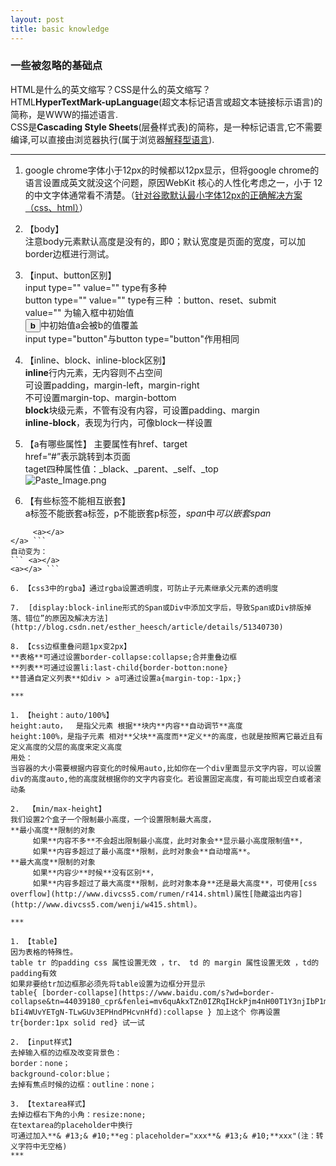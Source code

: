 ```yaml
---
layout: post
title: basic knowledge
---
```


### 一些被忽略的基础点

HTML是什么的英文缩写？CSS是什么的英文缩写？  
HTML**HyperTextMark-upLanguage**(超文本标记语言或超文本链接标示语言)的简称，是WWW的描述语言.  
CSS是**Cascading Style Sheets**(层叠样式表)的简称，是一种标记语言,它不需要编译,可以直接由浏览器执行(属于浏览器[解释型语言](https://www.baidu.com/s?wd=%E8%A7%A3%E9%87%8A%E5%9E%8B%E8%AF%AD%E8%A8%80&tn=44039180_cpr&fenlei=mv6quAkxTZn0IZRqIHckPjm4nH00T1Y3nWNhuWIWnHNhujcLuW0k0ZwV5Hcvrjm3rH6sPfKWUMw85HfYnjn4nH6sgvPsT6KdThsqpZwYTjCEQLGCpyw9Uz4Bmy-bIi4WUvYETgN-TLwGUv3EPH6LrHf4PWbk)).  

***

1. google chrome字体小于12px的时候都以12px显示，但将google chrome的语言设置成英文就没这个问题，原因WebKit 核心的人性化考虑之一，小于 12 的中文字体通常看不清楚。（[针对谷歌默认最小字体12px的正确解决方案 （css、html）](http://www.cnblogs.com/mfc-itblog/p/5669118.html)）  

2. 【body】  
注意body元素默认高度是没有的，即0；默认宽度是页面的宽度，可以加border边框进行测试。  

2. 【input、button区别】  
input type="" value=""  type有多种   
button type="" value="" type有三种 ：button、reset、submit   
value="" 为输入框中初始值   
<button value="a">**b**</button>中初始值a会被b的值覆盖  
input type="button"与button type="button"作用相同  

3. 【inline、block、inline-block区别】  
**inline**行内元素，无内容则不占空间   
可设置padding，margin-left，margin-right    
不可设置margin-top、margin-bottom  
**block**块级元素，不管有没有内容，可设置padding、margin  
**inline-block**，表现为行内，可像block一样设置   

4. 【a有哪些属性】
主要属性有href、target  
href=“#”表示跳转到本页面  
taget四种属性值：_black、_parent、_self、_top  
![Paste_Image.png](http://upload-images.jianshu.io/upload_images/1644692-59f4911530240369.png?imageMogr2/auto-orient/strip%7CimageView2/2/w/1240)  

5. 【有些标签不能相互嵌套】  
a标签不能嵌套a标签，p不能嵌套p标签，*span*中*可以嵌套span*
```<a>
     <a></a>
</a> ```
自动变为：
``` <a></a>
<a></a> ```  

6. 【css3中的rgba】通过rgba设置透明度，可防止子元素继承父元素的透明度  

7.  [display:block-inline形式的Span或Div中添加文字后，导致Span或Div排版掉落、错位”的原因及解决方法](http://blog.csdn.net/esther_heesch/article/details/51340730)

8. 【css边框重叠问题1px变2px】    
**表格**可通过设置border-collapse:collapse;合并重叠边框  
**列表**可通过设置li:last-child{border-botton:none}  
**普通自定义列表**如div > a可通过设置a{margin-top:-1px;}  

***

1. 【height：auto/100%】    
height:auto，  是指父元素 根据**块内**内容**自动调节**高度  
height:100%，是指子元素 相对**父块**高度而**定义**的高度，也就是按照离它最近且有定义高度的父层的高度来定义高度  
用处：   
当容器的大小需要根据内容变化的时候用auto,比如你在一个div里面显示文字内容，可以设置div的高度auto,他的高度就根据你的文字内容变化。若设置固定高度，有可能出现空白或者滚动条  

2.  【min/max-height】  
我们设置2个盒子一个限制最小高度，一个设置限制最大高度，
**最小高度**限制的对象
     如果**内容不多**不会超出限制最小高度，此时对象会**显示最小高度限制值**，
     如果**内容多超过了最小高度**限制，此时对象会**自动增高**。
**最大高度**限制的对象  
     如果**内容少**时候**没有区别**，  
     如果**内容多超过了最大高度**限制，此时对象本身**还是最大高度**，可使用[css overflow](http://www.divcss5.com/rumen/r414.shtml)属性[隐藏溢出内容](http://www.divcss5.com/wenji/w415.shtml)。  

***

1. 【table】  
因为表格的特殊性。
table tr 的padding css 属性设置无效 ，tr、 td 的 margin 属性设置无效 ，td的padding有效  
如果非要给tr加边框那必须先将table设置为边框分开显示  
table{ [border-collapse](https://www.baidu.com/s?wd=border-collapse&tn=44039180_cpr&fenlei=mv6quAkxTZn0IZRqIHckPjm4nH00T1Y3njIbP1m3nHbknjI9nHRL0ZwV5Hcvrjm3rH6sPfKWUMw85HfYnjn4nH6sgvPsT6KdThsqpZwYTjCEQLGCpyw9Uz4Bmy-bIi4WUvYETgN-TLwGUv3EPHndPHcvnHfd):collapse } 加上这个 你再设置tr{border:1px solid red} 试一试

2. 【input样式】  
去掉输入框的边框及改变背景色：  
border：none；  
background-color:blue；  
去掉有焦点时候的边框：outline：none；  

3. 【textarea样式】  
去掉边框右下角的小角：resize:none;  
在textarea的placeholder中换行  
可通过加入**& #13;& #10;**eg：placeholder="xxx**& #13;& #10;**xxx"(注：转义字符中无空格)  
***





